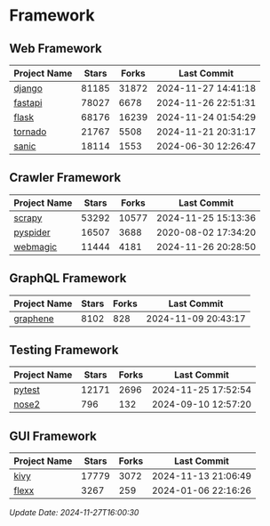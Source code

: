 # Framework

## Web Framework
| Project Name | Stars | Forks | Last Commit |
| ------------ | ----- | ----- | ----------- |
| [django](https://github.com/django/django) | 81185 | 31872 | 2024-11-27 14:41:18 |
| [fastapi](https://github.com/fastapi/fastapi) | 78027 | 6678 | 2024-11-26 22:51:31 |
| [flask](https://github.com/pallets/flask) | 68176 | 16239 | 2024-11-24 01:54:29 |
| [tornado](https://github.com/tornadoweb/tornado) | 21767 | 5508 | 2024-11-21 20:31:17 |
| [sanic](https://github.com/sanic-org/sanic) | 18114 | 1553 | 2024-06-30 12:26:47 |

## Crawler Framework
| Project Name | Stars | Forks | Last Commit |
| ------------ | ----- | ----- | ----------- |
| [scrapy](https://github.com/scrapy/scrapy) | 53292 | 10577 | 2024-11-25 15:13:36 |
| [pyspider](https://github.com/binux/pyspider) | 16507 | 3688 | 2020-08-02 17:34:20 |
| [webmagic](https://github.com/code4craft/webmagic) | 11444 | 4181 | 2024-11-26 20:28:50 |

## GraphQL Framework
| Project Name | Stars | Forks | Last Commit |
| ------------ | ----- | ----- | ----------- |
| [graphene](https://github.com/graphql-python/graphene) | 8102 | 828 | 2024-11-09 20:43:17 |

## Testing Framework
| Project Name | Stars | Forks | Last Commit |
| ------------ | ----- | ----- | ----------- |
| [pytest](https://github.com/pytest-dev/pytest) | 12171 | 2696 | 2024-11-25 17:52:54 |
| [nose2](https://github.com/nose-devs/nose2) | 796 | 132 | 2024-09-10 12:57:20 |

## GUI Framework
| Project Name | Stars | Forks | Last Commit |
| ------------ | ----- | ----- | ----------- |
| [kivy](https://github.com/kivy/kivy) | 17779 | 3072 | 2024-11-13 21:06:49 |
| [flexx](https://github.com/flexxui/flexx) | 3267 | 259 | 2024-01-06 22:16:26 |

*Update Date: 2024-11-27T16:00:30*